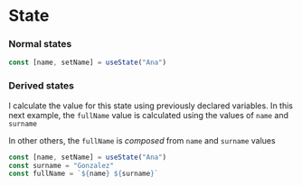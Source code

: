 # State

### Normal states

```jsx
const [name, setName] = useState("Ana")
```

### Derived states

I calculate the value for this state using previously declared variables. In this next example, the `fullName` value is calculated using the values of `name` and `surname`

In other others, the `fullName` is _composed_ from `name` and `surname` values

```jsx
const [name, setName] = useState("Ana")
const surname = "Gonzalez"
const fullName = `${name} ${surname}`
```
